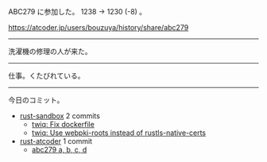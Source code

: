 ABC279 に参加した。 1238 → 1230 (-8) 。

<https://atcoder.jp/users/bouzuya/history/share/abc279>

---

洗濯機の修理の人が来た。

---

仕事。くたびれている。

---

今日のコミット。

- [rust-sandbox](https://github.com/bouzuya/rust-sandbox) 2 commits
  - [twiq: Fix dockerfile](https://github.com/bouzuya/rust-sandbox/commit/cabd5f8889302e0e5b0b5351cd69afa3947bfca2)
  - [twiq: Use webpki-roots instead of rustls-native-certs](https://github.com/bouzuya/rust-sandbox/commit/ba60c2f3254b9cd007947e8bb535f750e64fe3a9)
- [rust-atcoder](https://github.com/bouzuya/rust-atcoder) 1 commit
  - [abc279 a, b, c, d](https://github.com/bouzuya/rust-atcoder/commit/c9e33986eb4b7942ececa01b33a11bd4f7067ef0)
